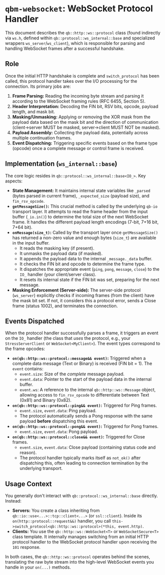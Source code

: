 # `qbm-websocket`: WebSocket Protocol Handler

This document describes the `qb::http::ws::protocol` class (found indirectly via `ws.h`, defined within `qb::protocol::ws_internal::base` and specialized wrappers `ws_server`/`ws_client`), which is responsible for parsing and handling WebSocket frames after a successful handshake.

## Role

Once the initial HTTP handshake is complete and `switch_protocol` has been called, this protocol handler takes over the I/O processing for the connection. Its primary jobs are:

1.  **Frame Parsing:** Reading the incoming byte stream and parsing it according to the WebSocket framing rules (RFC 6455, Section 5).
2.  **Header Interpretation:** Decoding the FIN bit, RSV bits, opcode, payload length, and mask bit.
3.  **Masking/Unmasking:** Applying or removing the XOR mask from the payload data based on the mask bit and the direction of communication (client->server MUST be masked, server->client MUST NOT be masked).
4.  **Payload Assembly:** Collecting the payload data, potentially across multiple continuation frames.
5.  **Event Dispatching:** Triggering specific events based on the frame type (opcode) once a complete message or control frame is received.

## Implementation (`ws_internal::base`)

The core logic resides in `qb::protocol::ws_internal::base<IO_>`. Key aspects:

*   **State Management:** It maintains internal state variables like `_parsed` (bytes parsed in current frame), `_expected_size` (payload size), and `fin_rsv_opcode`.
*   **`getMessageSize()`:** This crucial method is called by the underlying `qb-io` transport layer. It attempts to read the frame header from the input buffer (`_io.in()`) to determine the total size of the next WebSocket frame. It handles the different payload length encodings (7-bit, 7+16 bit, 7+64 bit).
*   **`onMessage(size_t)`:** Called by the transport layer once `getMessageSize()` has returned a non-zero value and enough bytes (`size_t`) are available in the input buffer.
    *   It reads the masking key (if present).
    *   It unmasks the payload data (if masked).
    *   It appends the payload data to the internal `_message._data` buffer.
    *   It checks the FIN bit and opcode to determine the frame type.
    *   It dispatches the appropriate event (`ping`, `pong`, `message`, `close`) to the `IO_` handler (your client/server class).
    *   It resets its internal state if the FIN bit was set, preparing for the next message.
*   **Masking Enforcement (Server-side):** The server-side protocol (`ws_server`) explicitly checks if incoming frames (from the client) have the mask bit set. If not, it considers this a protocol error, sends a Close frame (status 1002), and terminates the connection.

## Events Dispatched

When the protocol handler successfully parses a frame, it triggers an event on the `IO_` handler (the class that *uses* the protocol, e.g., your `StressServerClient` or `WebSocket<MyClient>`). The event types correspond to the frame opcodes:

*   **`on(qb::http::ws::protocol::message&& event)`:** Triggered when a complete data message (Text or Binary) is received (FIN bit = 1). The `event` contains:
    *   `event.size`: Size of the *complete* message payload.
    *   `event.data`: Pointer to the start of the payload data in the internal buffer.
    *   `event.ws`: A reference to the internal `qb::http::ws::Message` object, allowing access to `fin_rsv_opcode` to differentiate between Text (0x81) and Binary (0x82).
*   **`on(qb::http::ws::protocol::ping&& event)`:** Triggered for Ping frames.
    *   `event.size`, `event.data`: Ping payload.
    *   The protocol automatically sends a Pong response with the same payload **before** dispatching this event.
*   **`on(qb::http::ws::protocol::pong&& event)`:** Triggered for Pong frames.
    *   `event.size`, `event.data`: Pong payload.
*   **`on(qb::http::ws::protocol::close&& event)`:** Triggered for Close frames.
    *   `event.size`, `event.data`: Close payload (containing status code and reason).
    *   The protocol handler typically marks itself as `not_ok()` after dispatching this, often leading to connection termination by the underlying transport.

## Usage Context

You generally don't interact with `qb::protocol::ws_internal::base` directly. Instead:

*   **Servers:** You create a class inheriting from `qb::io::use<...>::tcp::client<...>` (or `ssl::client`). Inside its `on(http::protocol::request&&)` handler, you call `this->switch_protocol<qb::http::ws::protocol>(*this, event.http)`.
*   **Clients:** You use the `qb::http::ws::WebSocket<T>` or `WebSocketSecure<T>` class template. It internally manages switching from an initial HTTP protocol handler to the WebSocket protocol handler upon receiving the `101` response.

In both cases, the `qb::http::ws::protocol` operates behind the scenes, translating the raw byte stream into the high-level WebSocket events you handle in your `on(...)` methods. 